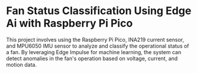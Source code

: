 # Fan Status Classification Using Edge Ai with Raspberry Pi Pico
 This project involves using the Raspberry Pi Pico, INA219 current sensor, and MPU6050 IMU sensor to analyze and classify the operational status of a fan. By leveraging Edge Impulse for machine learning, the system can detect anomalies in the fan's operation based on voltage, current, and motion data.
